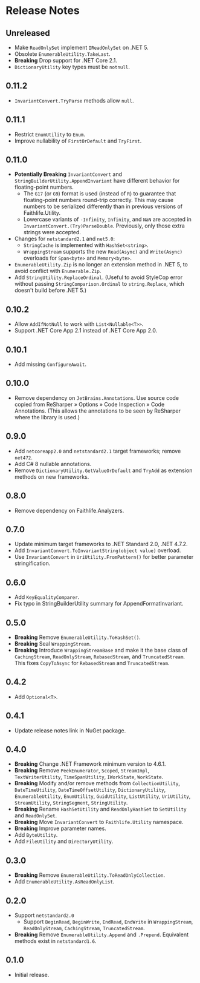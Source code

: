# Release Notes

## Unreleased

* Make `ReadOnlySet` implement `IReadOnlySet` on .NET 5.
* Obsolete `EnumerableUtility.TakeLast`.
* **Breaking** Drop support for .NET Core 2.1.
* `DictionaryUtility` key types must be `notnull`.

## 0.11.2

* `InvariantConvert.TryParse` methods allow `null`.

## 0.11.1

* Restrict `EnumUtility` to `Enum`.
* Improve nullability of `FirstOrDefault` and `TryFirst`.

## 0.11.0

* **Potentially Breaking** `InvariantConvert` and `StringBuilderUtility.AppendInvariant` have different behavior for floating-point numbers.
  * The `G17` (or `G9`) format is used (instead of `R`) to guarantee that floating-point numbers round-trip correctly. This may cause numbers to be serialized differently than in previous versions of Faithlife.Utility.
  * Lowercase variants of `-Infinity`, `Infinity`, and `NaN` are accepted in `InvariantConvert.(Try)ParseDouble`. Previously, only those extra strings were accepted.
* Changes for `netstandard2.1` and `net5.0`:
  * `StringCache` is implemented with `HashSet<string>`.
  * `WrappingStream` supports the new `Read(Async)` and `Write(Async)` overloads for `Span<byte>` and `Memory<byte>`.
* `EnumerableUtility.Zip` is no longer an extension method in .NET 5, to avoid conflict with `Enumerable.Zip`.
* Add `StringUtility.ReplaceOrdinal`. (Useful to avoid StyleCop error without passing `StringComparison.Ordinal` to `string.Replace`, which doesn't build before .NET 5.)

## 0.10.2

* Allow `AddIfNotNull` to work with `List<Nullable<T>>`.
* Support .NET Core App 2.1 instead of .NET Core App 2.0.

## 0.10.1

* Add missing `ConfigureAwait`.

## 0.10.0

* Remove dependency on `JetBrains.Annotations`. Use source code copied from ReSharper » Options » Code Inspection » Code Annotations. (This allows the annotations to be seen by ReSharper where the library is used.)

## 0.9.0

* Add `netcoreapp2.0` and `netstandard2.1` target frameworks; remove `net472`.
* Add C# 8 nullable annotations.
* Remove `DictionaryUtility.GetValueOrDefault` and `TryAdd` as extension methods on new frameworks.

## 0.8.0

* Remove dependency on Faithlife.Analyzers.

## 0.7.0

* Update minimum target frameworks to .NET Standard 2.0, .NET 4.7.2.
* Add `InvariantConvert.ToInvariantString(object value)` overload.
* Use `InvariantConvert` in `UriUtility.FromPattern()` for better parameter stringification.

## 0.6.0

* Add `KeyEqualityComparer`.
* Fix typo in StringBuilderUtility summary for AppendFormatInvariant.

## 0.5.0

* **Breaking** Remove `EnumerableUtility.ToHashSet()`.
* **Breaking** Seal `WrappingStream`.
* **Breaking** Introduce `WrappingStreamBase` and make it the base class of `CachingStream`, `ReadOnlyStream`, `RebasedStream`, and `TruncatedStream`. This fixes `CopyToAsync` for `RebasedStream` and `TruncatedStream`.

## 0.4.2

* Add `Optional<T>`.

## 0.4.1

* Update release notes link in NuGet package.

## 0.4.0

* **Breaking** Change .NET Framework minimum version to 4.6.1.
* **Breaking** Remove `PeekEnumerator`, `Scoped`, `StreamImpl`, `TextWriterUtility`, `TimeSpanUtility`, `IWorkState`, `WorkState`.
* **Breaking** Modify and/or remove methods from `CollectionUtility`, `DateTimeUtility`, `DateTimeOffsetUtility`, `DictionaryUtility`, `EnumerableUtility`, `EnumUtility`, `GuidUtility`, `ListUtility`, `UriUtility`, `StreamUtility`, `StringSegment`, `StringUtility`.
* **Breaking** Rename `HashSetUtility` and `ReadOnlyHashSet` to `SetUtility` and `ReadOnlySet`.
* **Breaking** Move `InvariantConvert` to `Faithlife.Utility` namespace.
* **Breaking** Improve parameter names.
* Add `ByteUtility`.
* Add `FileUtility` and `DirectoryUtility`.

## 0.3.0

* **Breaking** Remove `EnumerableUtility.ToReadOnlyCollection`.
* Add `EnumerableUtility.AsReadOnlyList`.

## 0.2.0

* Support `netstandard2.0`
  * Support `BeginRead`, `BeginWrite`, `EndRead`, `EndWrite` in `WrappingStream`, `ReadOnlyStream`, `CachingStream`, `TruncatedStream`.
* **Breaking** Remove `EnumerableUtility.Append` and `.Prepend`. Equivalent methods exist in `netstandard1.6`.

## 0.1.0

* Initial release.

